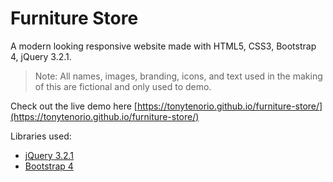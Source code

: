 # Furniture Store

A  modern looking responsive website made with HTML5, CSS3, Bootstrap 4, jQuery 3.2.1.

> Note: All names, images, branding, icons, and text used in the making of this are fictional and only used to demo.

Check out the live demo here [https://tonytenorio.github.io/furniture-store/](https://tonytenorio.github.io/furniture-store/)

Libraries used:

- [jQuery 3.2.1](https://jquery.com/)
- [Bootstrap 4](https://getbootstrap.com/)
